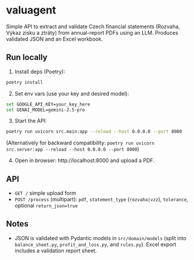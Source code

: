 # valuagent

Simple API to extract and validate Czech financial statements (Rozvaha, Výkaz zisku a ztráty) from annual-report PDFs using an LLM. Produces validated JSON and an Excel workbook.

## Run locally

1) Install deps (Poetry):

```bash
poetry install
```

2) Set env vars (use your key and desired model):

```bash
set GOOGLE_API_KEY=your_key_here
set GENAI_MODEL=gemini-2.5-pro
```

3) Start the API:

```bash
poetry run uvicorn src.main:app --reload --host 0.0.0.0 --port 8000
```

(Alternatively for backward compatibility: `poetry run uvicorn src.server:app --reload --host 0.0.0.0 --port 8000`)

4) Open in browser: http://localhost:8000 and upload a PDF.

## API

- `GET /` simple upload form
- `POST /process` (multipart): `pdf`, `statement_type` (`rozvaha|vzz`), `tolerance`, optional `return_json=true`

## Notes

- JSON is validated with Pydantic models in `src/domain/models` (split into `balance_sheet.py`, `profit_and_loss.py`, and `rules.py`). Excel export includes a validation report sheet.